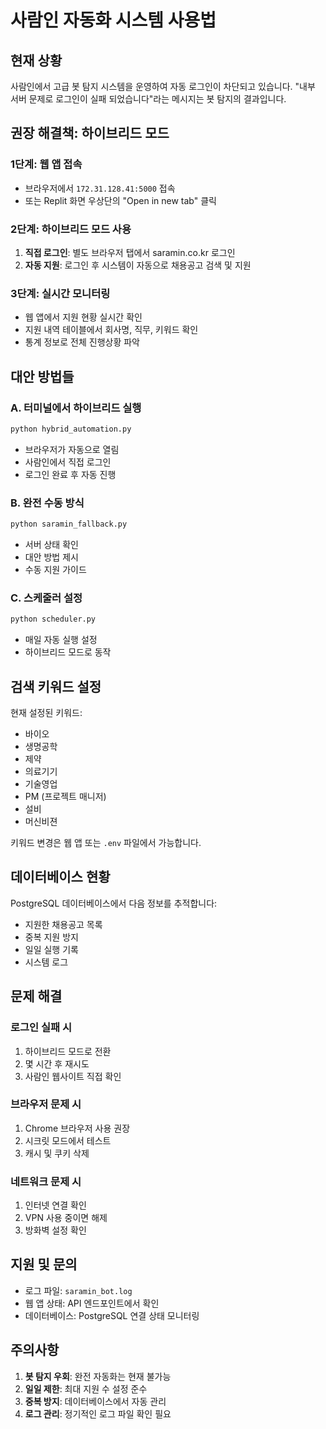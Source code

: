 # 사람인 자동화 시스템 사용법

## 현재 상황
사람인에서 고급 봇 탐지 시스템을 운영하여 자동 로그인이 차단되고 있습니다.
"내부 서버 문제로 로그인이 실패 되었습니다"라는 메시지는 봇 탐지의 결과입니다.

## 권장 해결책: 하이브리드 모드

### 1단계: 웹 앱 접속
- 브라우저에서 `172.31.128.41:5000` 접속
- 또는 Replit 화면 우상단의 "Open in new tab" 클릭

### 2단계: 하이브리드 모드 사용
1. **직접 로그인**: 별도 브라우저 탭에서 saramin.co.kr 로그인
2. **자동 지원**: 로그인 후 시스템이 자동으로 채용공고 검색 및 지원

### 3단계: 실시간 모니터링
- 웹 앱에서 지원 현황 실시간 확인
- 지원 내역 테이블에서 회사명, 직무, 키워드 확인
- 통계 정보로 전체 진행상황 파악

## 대안 방법들

### A. 터미널에서 하이브리드 실행
```bash
python hybrid_automation.py
```
- 브라우저가 자동으로 열림
- 사람인에서 직접 로그인
- 로그인 완료 후 자동 진행

### B. 완전 수동 방식
```bash
python saramin_fallback.py
```
- 서버 상태 확인
- 대안 방법 제시
- 수동 지원 가이드

### C. 스케줄러 설정
```bash
python scheduler.py
```
- 매일 자동 실행 설정
- 하이브리드 모드로 동작

## 검색 키워드 설정

현재 설정된 키워드:
- 바이오
- 생명공학
- 제약
- 의료기기
- 기술영업
- PM (프로젝트 매니저)
- 설비
- 머신비젼

키워드 변경은 웹 앱 또는 `.env` 파일에서 가능합니다.

## 데이터베이스 현황

PostgreSQL 데이터베이스에서 다음 정보를 추적합니다:
- 지원한 채용공고 목록
- 중복 지원 방지
- 일일 실행 기록
- 시스템 로그

## 문제 해결

### 로그인 실패 시
1. 하이브리드 모드로 전환
2. 몇 시간 후 재시도
3. 사람인 웹사이트 직접 확인

### 브라우저 문제 시
1. Chrome 브라우저 사용 권장
2. 시크릿 모드에서 테스트
3. 캐시 및 쿠키 삭제

### 네트워크 문제 시
1. 인터넷 연결 확인
2. VPN 사용 중이면 해제
3. 방화벽 설정 확인

## 지원 및 문의

- 로그 파일: `saramin_bot.log`
- 웹 앱 상태: API 엔드포인트에서 확인
- 데이터베이스: PostgreSQL 연결 상태 모니터링

## 주의사항

1. **봇 탐지 우회**: 완전 자동화는 현재 불가능
2. **일일 제한**: 최대 지원 수 설정 준수
3. **중복 방지**: 데이터베이스에서 자동 관리
4. **로그 관리**: 정기적인 로그 파일 확인 필요